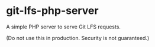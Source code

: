 # git-lfs-php-server

A simple PHP server to serve Git LFS requests.

(Do not use this in production. Security is not guaranteed.)